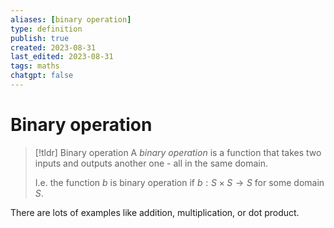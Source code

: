 ```yaml
---
aliases: [binary operation]
type: definition
publish: true
created: 2023-08-31
last_edited: 2023-08-31
tags: maths
chatgpt: false
---
```

# Binary operation

> [!tldr] Binary operation
> A *binary operation* is a function that takes two inputs and outputs another one - all in the same domain. 
> 
> I.e. the function $b$ is binary operation if $b: S \times S \rightarrow S$ for some domain $S$.

There are lots of examples like addition, multiplication, or dot product.